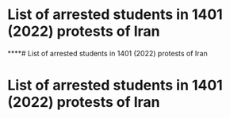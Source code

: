 # List of arrested students in 1401 (2022) protests of Iran
****# List of arrested students in 1401 (2022) protests of Iran
# List of arrested students in 1401 (2022) protests of Iran
